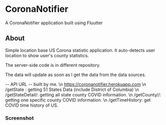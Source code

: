 # CoronaNotifier

A CoronaNotifier application built using Fluutter

## About

Simple location base US Corona statistic application. It auto-detects user location to show user's county statistics.

The server-side code is in different repository.

The data will update as soon as I get the data from the data sources.

-- API URL -- built by me. \n
https://coronanotifier.herokuapp.com \n
/getState : getting 51 States Data (include District of Columbia) \n
/getStateDetail/<stateName>: getting all state county COVID information. \n
/getCounty/<stateName>/<countyName>: getting one specific county COVID information. \n
/getTimeHistory: get COVID time history of US.


### Screenshot

 
